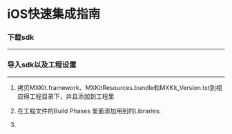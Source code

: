 # iOS快速集成指南

### 下载sdk

---

### 导入sdk以及工程设置

---

1. 拷贝MXKit.framework、MXKitResources.bundle和MXKit\_Version.txt到相应得工程目录下，并且添加到工程里 

2. 在工程文件的Build Phases 里面添加用到的Libraries:



1. 












